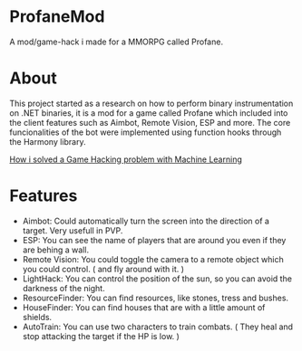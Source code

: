 # ProfaneMod
A mod/game-hack i made for a MMORPG called Profane.

# About
This project started as a research on how to perform binary instrumentation on .NET binaries, it is a mod for a game called Profane which included into the client features such as Aimbot, Remote Vision, ESP and more. The core funcionalities of the bot were implemented using function hooks through the Harmony library.

[How i solved a Game Hacking problem with Machine Learning](https://medium.com/@mateus.pimentel.w/how-i-solved-a-game-hacking-problem-with-machine-learning-4ebadc036b1a)

# Features

* Aimbot: Could automatically turn the screen into the direction of a target. Very usefull in PVP.
* ESP: You can see the name of players that are around you even if they are behing a wall.
* Remote Vision: You could toggle the camera to a remote object which you could control. ( and fly around with it. )
* LightHack: You can control the position of the sun, so you can avoid the darkness of the night.
* ResourceFinder: You can find resources, like stones, tress and bushes.
* HouseFinder: You can find houses that are with a little amount of shields.
* AutoTrain: You can use two characters to train combats. ( They heal and stop attacking the target if the HP is low. )


